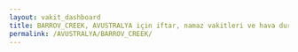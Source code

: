 ```yaml
---
layout: vakit_dashboard
title: BARROV_CREEK, AVUSTRALYA için iftar, namaz vakitleri ve hava durumu - ilçe/eyalet seç
permalink: /AVUSTRALYA/BARROV_CREEK/
---
```


<script type="text/javascript">
  var GLOBAL_COUNTRY = 'AVUSTRALYA';
  var GLOBAL_CITY = 'BARROV_CREEK';
  var GLOBAL_STATE = '';
  var lat = 72;
  var lon = 21;
</script>
